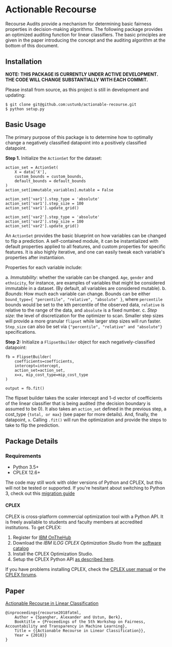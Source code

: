 # Actionable Recourse

Recourse Audits provide a mechanism for determining basic fairness properties in decision-making algorithms. The following package provides an optimized auditing function for linear classifiers. The basic principles are given in the paper introducing the concept and the auditing algorithm at the bottom of this document.

## Installation

**NOTE: THIS PACKAGE IS CURRENTLY UNDER ACTIVE DEVELOPMENT. THE CODE WILL CHANGE SUBSTANTIALLY WITH EACH COMMIT.** 

Please install from source, as this project is still in development and updating:

```
$ git clone git@github.com:ustunb/actionable-recourse.git
$ python setup.py
```

## Basic Usage

The primary purpose of this package is to determine how to optimally change a negatively classified datapoint into a positively classified datapoint.

__Step 1.__ Initialize the `ActionSet` for the dataset:
```
action_set = ActionSet(
    X = data['X'],
    custom_bounds = custom_bounds, 
    default_bounds = default_bounds
)
action_set[immutable_variables].mutable = False

action_set['var1'].step_type = 'absolute'
action_set['var1'].step_size = 100
action_set['var1'].update_grid()

action_set['var2'].step_type = 'absolute'
action_set['var2'].step_size = 100
action_set['var2'].update_grid()
```

An `ActionSet` provides the basic blueprint on how variables can be changed to flip a prediction. A self-contained module, it can be instantialized with default properties applied to all features, and custom properties for specific features. It is also highly iterative, and one can easily tweak each variable's properties after instantiaion.

Properties for each variable include:

a. _Immutability_: whether the variable can be changed. `Age`, `gender` and `ethnicity`, for instance, are examples of variables that might be considered immutable in a dataset. (By default, all variables are considered mutable).
b. _Bounds_: How much each variable can change. Bounds can be either `bound_type={ "percentile", "relative", "absolute" }`, where `percentile` bounds would be set to the kth percentile of the observed data, `relative` is relative to the range of the data, and `absolute` is a fixed number.
c. _Step size_: the level of discretization for the optimizer to scan. Smaller step sizes will provide a more granular `flipset` while larger step sizes will run faster. `Step_size` can also be set via `{"percentile", "relative" and "absolute"}` specifications.

__Step 2:__ Initialize a `FlipsetBuilder` object for each negatively-classified datapoint:

```
fb = FlipsetBuilder(
	coefficients=coefficients,
	intercept=intercept,
	action_set=action_set,
	x=x, mip_cost_type=mip_cost_type
)

output = fb.fit()
```

The flipset builder takes the scaler intercept and 1-d vector of coefficients of the linear classifier that is being audited (the decision boundary is assumed to be 0). It also takes an `action_set` defined in the previous step, a cost_type `{total, or max}` (see paper for more details). And, finally, the datapoint, `x`. Calling `.fit()` will run the optimization and provide the steps to take to flip the prediction.

## Package Details

### Requirements

- Python 3.5+ 
- CPLEX 12.6+
 
The code may still work with older versions of Python and CPLEX, but this will not be tested or supported. If you're hesitant about switching to Python 3, check out this [migration guide](https://github.com/arogozhnikov/python3_with_pleasure)  

#### CPLEX 

CPLEX is cross-platform commercial optimization tool with a Python API. It is freely available to students and faculty members at accredited institutions. To get CPLEX:

1. Register for [IBM OnTheHub](https://ibm.onthehub.com/WebStore/Account/VerifyEmailDomain.aspx)
2. Download the *IBM ILOG CPLEX Optimization Studio* from the [software catalog](https://ibm.onthehub.com/WebStore/ProductSearchOfferingList.aspx?srch=CPLEX)
3. Install the CPLEX Optimization Studio.
4. Setup the CPLEX Python API [as described here](https://www.ibm.com/support/knowledgecenter/SSSA5P_12.8.0/ilog.odms.cplex.help/CPLEX/GettingStarted/topics/set_up/Python_setup.html).

If you have problems installing CPLEX, check the [CPLEX user manual](http://www-01.ibm.com/support/knowledgecenter/SSSA5P/welcome) or the [CPLEX forums](https://www.ibm.com/developerworks/community/forums/html/forum?id=11111111-0000-0000-0000-000000002059). 

## Paper

[Actionable Recourse in Linear Classification](http://www.berkustun.com/docs/actionable_recourse_fatml_2018.pdf)
     
```
@inproceedings{recourse2018fatml,
	Author = {Spangher, Alexander and Ustun, Berk},
	Booktitle = {Proceedings of the 5th Workshop on Fairness, Accountability and Transparency in Machine Learning},
	Title = {{Actionable Recourse in Linear Classification}},
	Year = {2018}}
}
```
